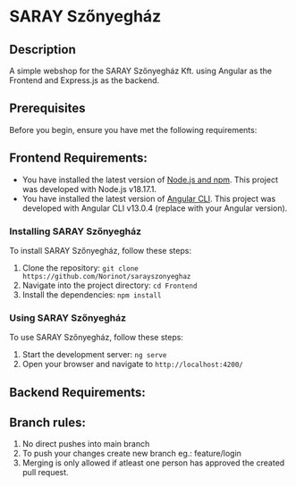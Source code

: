 # SARAY Szőnyegház
## Description
A simple webshop for the SARAY Szőnyegház Kft. using Angular as the Frontend and Express.js as the backend.

## Prerequisites
Before you begin, ensure you have met the following requirements:

## Frontend Requirements:
 * You have installed the latest version of [Node.js and npm](https://nodejs.org/en/download/). This project was developed with Node.js v18.17.1.
 * You have installed the latest version of [Angular CLI](https://angular.io/cli). This project was developed with Angular CLI v13.0.4 (replace with your Angular version).

### Installing SARAY Szőnyegház
To install SARAY Szőnyegház, follow these steps:

1. Clone the repository: `git clone https://github.com/Norinot/sarayszonyeghaz`
2. Navigate into the project directory: `cd Frontend`
3. Install the dependencies: `npm install`

### Using SARAY Szőnyegház
To use SARAY Szőnyegház, follow these steps:

1. Start the development server: `ng serve`
2. Open your browser and navigate to `http://localhost:4200/`

## Backend Requirements:



## Branch rules:
1. No direct pushes into main branch
2. To push your changes create new branch eg.: feature/login
3. Merging is only allowed if atleast one person has approved the created pull request.
